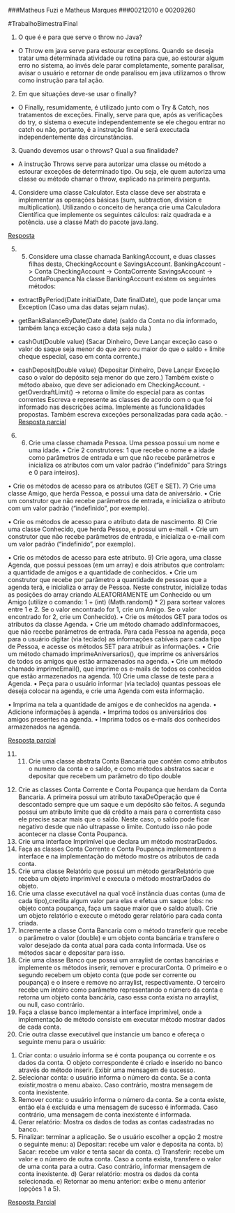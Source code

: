 ###Matheus Fuzi e Matheus Marques
###00212010 e 00209260

#TrabalhoBimestralFinal

1. O que é e para que serve o throw no Java? 
 - O Throw em java serve para estourar exceptions. Quando se deseja tratar uma determinada atividade ou rotina para que, ao estourar algum erro no sistema, ao invés dele parar completamente, somente paralisar, avisar o usuário e retornar de onde paralisou em java utilizamos o throw como instrução para tal ação.
2. Em que situações deve-se usar o finally?
 - O Finally, resumidamente, é utilizado junto com o Try & Catch, nos tratamentos de exceções. Finally, serve para que, após as verificações do try, o sistema o execute independentemente se ele chegou entrar no catch ou não, portanto, é a instrução final e será executada independentemente das circunstâncias.
3. Quando devemos usar o throws? Qual a sua finalidade? 
  - A instrução Throws serve para autorizar uma classe ou método a estourar exceções de determinado tipo. Ou seja, ele quem autoriza uma classe ou método chamar o throw, explicado na primeira pergunta.
4. Considere uma classe Calculator. Esta classe deve ser abstrata e implementar as operações básicas (sum, subtraction, division e multiplication). Utilizando o conceito de herança crie uma Calculadora Científica que implemente os seguintes cálculos: raiz quadrada e a potência. use a classe Math do pacote java.lang. 

 [Resposta](trab4bim/Calculator/src/main/java/br/com/unipar/calculator/)
 
5. 5) Considere uma classe chamada BankingAccount, e duas classes filhas desta, CheckingAccount e SavingsAccount. 
BankingAccount -> Conta 
CheckingAccount -> ContaCorrente 
SavingsAccount -> ContaPoupanca 
Na classe BankingAccount existem os seguintes métodos: 
- extractByPeriod(Date initialDate, Date finalDate), que pode lançar uma Exception (Caso uma das datas sejam nulas). 

- getBankBalanceByDate(Date date) (saldo da Conta no dia informado, também lança exceção caso a data seja nula.) 

- cashOut(Double value) (Sacar Dinheiro, Deve Lançar exceção caso o valor do saque seja menor do que zero ou maior do que o saldo + limite cheque especial, caso em conta corrente.) 

- cashDeposit(Double value) (Depositar Dinheiro, Deve Lançar Exceção caso o valor do depósito seja menor do que zero.) 
Também existe o método abaixo, que deve ser adicionado em CheckingAccount. - getOverdraftLimit() -> retorna o limite do especial para as contas correntes 
Escreva e represente as classes de acordo com o que foi informado nas descrições acima. Implemente as funcionalidades propostas. Também escreva exceções personalizadas para cada ação. 
 -[Resposta parcial](trab4bim/Banking/src/main/java/br/com/unipar/banking/)
6. 6) Crie uma classe chamada Pessoa. 
Uma pessoa possui um nome e uma idade. 
• Crie 2 construtores: 1 que recebe o nome e a idade como parâmetros de entrada e um que não recebe parâmetros e inicializa os atributos com um valor padrão (“indefinido” para Strings e 0 para inteiros).

• Crie os métodos de acesso para os atributos (GET e SET). 
7) Crie uma classe Amigo, que herda Pessoa, e possui uma data de aniversário. 
• Crie um construtor que não recebe parâmetros de entrada, e inicializa o atributo com um valor padrão (“indefinido”, por exemplo). 

• Crie os métodos de acesso para o atributo data de nascimento. 
8) Crie uma classe Conhecido, que herda Pessoa, e possui um e-mail. 
• Crie um construtor que não recebe parâmetros de entrada, e inicializa o e-mail com um valor padrão (“indefinido”, por exemplo). 

• Crie os métodos de acesso para este atributo. 
9) Crie agora, uma classe Agenda, que possui pessoas (em um array) e dois atributos que controlam: a quantidade de amigos e a quantidade de conhecidos. 
• Crie um construtor que recebe por parâmetro a quantidade de pessoas que a agenda terá, e inicializa o array de Pessoa. 
Neste construtor, inicialize todas as posições do array criando ALEATORIAMENTE um Conhecido ou um Amigo 
(utilize o comando: 1 + (int) (Math.random() * 2) para sortear valores entre 1 e 2. Se o valor encontrado for 1, crie um Amigo. Se o valor encontrado for 2, crie um Conhecido). 
• Crie os métodos GET para todos os atributos da classe Agenda. 
• Crie um método chamado addInformacoes, que não recebe parâmetros de entrada. Para cada Pessoa na agenda, peça para o usuário digitar (via teclado) as informações cabíveis para cada tipo de Pessoa, e acesse os métodos SET para atribuir as informações. 
• Crie um método chamado imprimeAniversarios(), que imprime os aniversários de todos os amigos que estão armazenados na agenda. 
• Crie um método chamado imprimeEmail(), que imprime os e-mails de todos os conhecidos que estão armazenados na agenda. 
10) Crie uma classe de teste para a Agenda. 
• Peça para o usuário informar (via teclado) quantas pessoas ele deseja colocar na agenda, e crie uma Agenda com esta informação. 

• Imprima na tela a quantidade de amigos e de conhecidos na agenda. 
• Adicione informações à agenda.
• Imprima todos os aniversários dos amigos presentes na agenda. 
• Imprima todos os e-mails dos conhecidos armazenados na agenda.

 [Resposta parcial](trab4bim/Person/src/main/java/br/com/unipar/person/)
 
 11. 11) Crie uma classe abstrata Conta Bancaria que contém como atributos o numero da conta e o saldo, e como métodos abstratos sacar e depositar que recebem um parâmetro do tipo double 
12) Crie as classes Conta Corrente e Conta Poupança que herdam da Conta Bancaria. A primeira possui um atributo taxaDeOperação que é descontado sempre que um saque e um depósito são feitos. A segunda possui um atributo limite que dá crédito a mais para o correntista caso ele precise sacar mais que o saldo. Neste caso, o saldo pode ficar negativo desde que não ultrapasse o limite. Contudo isso não pode acontecer na classe Conta Poupanca. 
13) Crie uma interface Imprimível que declara um método mostrarDados. 
14) Faça as classes Conta Corrente e Conta Poupança implementarem a interface e na implementação do método mostre os atributos de cada conta. 
15) Crie uma classe Relatório que possui um método gerarRelatório que receba um objeto imprimível e executa o método mostrarDados do objeto. 
16) Crie uma classe executável na qual você instância duas contas (uma de cada tipo),credita algum valor para elas e efetua um saque (obs: no objeto conta poupança, faça um saque maior que o saldo atual). Crie um objeto relatório e execute o método gerar relatório para cada conta criada. 
17) Incremente a classe Conta Bancaria com o método transferir que recebe o parâmetro o valor (double) e um objeto conta bancária e transfere o valor desejado da conta atual para cada conta informada. Use os métodos sacar e depositar para isso. 
18) Crie uma classe Banco que possui um arraylist de contas bancárias e implemente os métodos inserir, remover e procurarConta. O primeiro e o segundo recebem um objeto conta (que pode ser corrente ou poupança) e o insere e remove no 
arraylist, respectivamente. O terceiro recebe um inteiro como parâmetro representando o número da conta e retorna um objeto conta bancária, caso essa conta exista no arraylist, ou null, caso contrário. 
19) Faça a classe banco implementar a interface imprimível, onde a implementação de método consiste em executar método mostrar dados de cada conta. 
20) Crie outra classe executável que instancie um banco e ofereça o seguinte menu para o usuário:
1. Criar conta: o usuário informa se é conta poupança ou corrente e os dados da conta. O objeto correspondente é criado e inserido no banco através do método inserir. Exibir uma mensagem de sucesso. 
2. Selecionar conta: o usuário informa o número da conta. Se a conta existir,mostra o menu abaixo. Caso contrário, mostra mensagem de conta inexistente. 
3. Remover conta: o usuário informa o número da conta. Se a conta existe, então ela é excluída e uma mensagem de sucesso é informada. Caso contrário, uma mensagem de conta inexistente é informada. 
4. Gerar relatório: Mostra os dados de todas as contas cadastradas no banco. 
5. Finalizar: terminar a aplicação. 
Se o usuário escolher a opção 2 mostre o seguinte menu: 
a) Depositar: recebe um valor e deposita na conta. 
b) Sacar: recebe um valor e tenta sacar da conta. 
c) Transferir: recebe um valor e o número de outra conta. Caso a conta exista, transfere o valor de uma conta para a outra. Caso contrário, informar mensagem de conta inexistente. 
d) Gerar relatório: mostra os dados da conta selecionada. 
e) Retornar ao menu anterior: exibe o menu anterior (opções 1 a 5). 
 
 [Resposta Parcial](trab4bim/BankAccount/src/main/java/br/com/unipar/bankaccount/)
